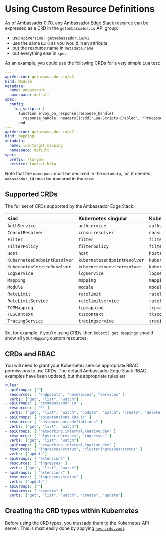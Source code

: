 # Using Custom Resource Definitions

As of Ambassador 0.70, any Ambassador Edge Stack resource can be expressed as a CRD in the `getambassador.io` API group:

- use `apiVersion: getambassador.io/v2`
- use the same `kind` as you would in an attribute
- put the resource name in `metadata.name`
- put everything else in `spec`

As an example, you could use the following CRDs for a very simple Lua test:

```yaml
---
apiVersion: getambassador.io/v2
kind: Module
metadata:
  name: ambassador
  namespace: default
spec:
  config:
    lua_scripts: |
      function envoy_on_response(response_handle)
        response_handle: headers():add("Lua-Scripts-Enabled", "Processed")
      end
---
apiVersion: getambassador.io/v2
kind: Mapping
metadata:
  name: lua-target-mapping
  namespace: default
spec:
  prefix: /target/
  service: luatest-http
```

Note that the `namespace` must be declared in the `metadata`, but if needed, `ambassador_id` must be declared in the `spec`.

## Supported CRDs

The full set of CRDs supported by the Ambassador Edge Stack:

| `Kind` | Kubernetes singular | Kubernetes plural |
| :----- | :------------------ | :---------------- |
| `AuthService` | `authservice` | `authservices` |
| `ConsulResolver` | `consulresolver` | `consulresolvers` |
| `Filter` | `filter` | `filters` |
| `FilterPolicy` | `filterpolicy` | `filterpolicies`|
| `Host` | `host`| `hosts` |
| `KubernetesEndpointResolver` | `kubernetesendpointresolver` | `kubernetesendpointresolvers` |
| `KubernetesServiceResolver` | `kubernetesserviceresolver` | `kubernetesserviceresolvers` |
| `LogService` | `logservice` | `logservices` |
| `Mapping` | `mapping` | `mappings` |
| `Module` | `module` | `modules` |
| `RateLimit` | `ratelimit` | `ratelimits` |
| `RateLimitService` | `ratelimitservice` | `ratelimitservices` |
| `TCPMapping` | `tcpmapping` | `tcpmappings` |
| `TLSContext` | `tlscontext` | `tlscontexts` |
| `TracingService` | `tracingservice` | `tracingservices` |

So, for example, if you're using CRDs, then `kubectl get mappings` should show all your `Mapping` custom resources.

## CRDs and RBAC

You will need to grant your Kubernetes service appropriate RBAC permissions to use CRDs. The default Ambassador Edge Stack RBAC examples have been updated, but the appropriate rules are

```yaml
rules:
- apiGroups: [""]
  resources: [ "endpoints", "namespaces", "services" ]
  verbs: ["get", "list", "watch"]
- apiGroups: [ "getambassador.io" ]
  resources: [ "*" ]
  verbs: ["get", "list", "watch", "update", "patch", "create", "delete" ]
- apiGroups: [ "apiextensions.k8s.io" ]
  resources: [ "customresourcedefinitions" ]
  verbs: ["get", "list", "watch"]
- apiGroups: [ "networking.internal.knative.dev" ]
  resources: [ "clusteringresses", "ingresses" ]
  verbs: ["get", "list", "watch"]
- apiGroups: [ "networking.internal.knative.dev" ]
  resources: [ "ingresses/status", "clusteringresses/status" ]
  verbs: ["update"]
- apiGroups: [ "extensions" ]
  resources: [ "ingresses" ]
  verbs: ["get", "list", "watch"]
- apiGroups: [ "extensions" ]
  resources: [ "ingresses/status" ]
  verbs: ["update"]
- apiGroups: [""]
  resources: [ "secrets" ]
  verbs: ["get", "list", "watch", "create", "update"]
```

## Creating the CRD types within Kubernetes

Before using the CRD types, you must add them to the Kubernetes API server. This is most easily done by applying [`aes-crds.yaml`](../../../yaml/aes-crds.yaml).
